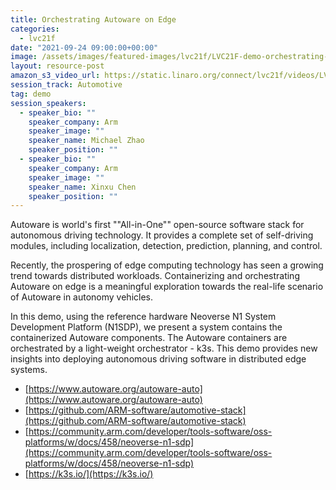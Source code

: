 ```yaml
---
title: Orchestrating Autoware on Edge
categories:
  - lvc21f
date: "2021-09-24 09:00:00+00:00"
image: /assets/images/featured-images/lvc21f/LVC21F-demo-orchestrating-autoware-on-edge.png
layout: resource-post
amazon_s3_video_url: https://static.linaro.org/connect/lvc21f/videos/LVC21F-demo-OrchestratingAutowareOnEdge.mp4
session_track: Automotive
tag: demo
session_speakers:
  - speaker_bio: ""
    speaker_company: Arm
    speaker_image: ""
    speaker_name: Michael Zhao
    speaker_position: ""
  - speaker_bio: ""
    speaker_company: Arm
    speaker_image: ""
    speaker_name: Xinxu Chen
    speaker_position: ""
---
```


Autoware is world's first ""All-in-One"" open-source software stack for autonomous driving technology. It provides a complete set of self-driving modules, including localization, detection, prediction, planning, and control.

Recently, the prospering of edge computing technology has seen a growing trend towards distributed workloads. Containerizing and orchestrating Autoware on edge is a meaningful exploration towards the real-life scenario of Autoware in autonomy vehicles.

In this demo, using the reference hardware Neoverse N1 System Development Platform (N1SDP), we present a system contains the containerized Autoware components. The Autoware containers are orchestrated by a light-weight orchestrator - k3s. This demo provides new insights into deploying autonomous driving software in distributed edge systems.

- [https://www.autoware.org/autoware-auto](https://www.autoware.org/autoware-auto)
- [https://github.com/ARM-software/automotive-stack](https://github.com/ARM-software/automotive-stack)
- [https://community.arm.com/developer/tools-software/oss-platforms/w/docs/458/neoverse-n1-sdp](https://community.arm.com/developer/tools-software/oss-platforms/w/docs/458/neoverse-n1-sdp)
- [https://k3s.io/](https://k3s.io/)
